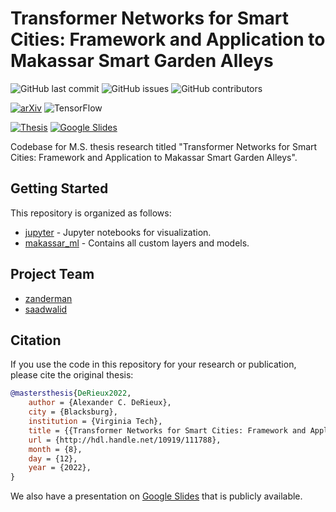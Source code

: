 # Transformer Networks for Smart Cities: Framework and Application to Makassar Smart Garden Alleys

![GitHub last commit](https://img.shields.io/github/last-commit/news-vt/makassar-ml)
![GitHub issues](https://img.shields.io/github/issues/news-vt/makassar-ml)
![GitHub contributors](https://img.shields.io/github/contributors/news-vt/makassar-ml?color=light%20green)

<!-- ![Python](https://badges.aleen42.com/src/python.svg) -->
[![arXiv](https://img.shields.io/badge/python->=3.7-blue.svg)](https://arxiv.org/abs/<TBD>)
![TensorFlow](https://badges.aleen42.com/src/tensorflow.svg)

<!-- [![arXiv](https://img.shields.io/badge/arXiv-in_preparation-b31b1b.svg)](https://arxiv.org/abs/) -->
[![Thesis](https://img.shields.io/badge/VTechWorks-10919/111788-orange.svg)](http://hdl.handle.net/10919/111788)
[![Google Slides](https://img.shields.io/badge/Google_Slides-Defense_Presentation-yellow.svg)](https://docs.google.com/presentation/d/1KMO7PLfbGIo4kDuyWi1789rHyNawoDrpZ7sQluRJXyM/edit#slide=id.p)

Codebase for M.S. thesis research titled "Transformer Networks for Smart Cities: Framework and Application to Makassar Smart Garden Alleys".

## Getting Started

This repository is organized as follows:

- [jupyter](./jupyter/) - Jupyter notebooks for visualization.
- [makassar_ml](./makassar_ml/) - Contains all custom layers and models.

## Project Team

- [zanderman](https://github.com/zanderman)
- [saadwalid](https://github.com/saadwalid)

## Citation

If you use the code in this repository for your research or publication, please cite the original thesis:
```bibtex
@mastersthesis{DeRieux2022,
    author = {Alexander C. DeRieux},
    city = {Blacksburg},
    institution = {Virginia Tech},
    title = {{Transformer Networks for Smart Cities: Framework and Application to Makassar Smart Garden Alleys}},
    url = {http://hdl.handle.net/10919/111788},
    month = {8},
    day = {12},
    year = {2022},
}
```

We also have a presentation on [Google Slides](https://docs.google.com/presentation/d/1KMO7PLfbGIo4kDuyWi1789rHyNawoDrpZ7sQluRJXyM/edit?usp=sharing) that is publicly available.
